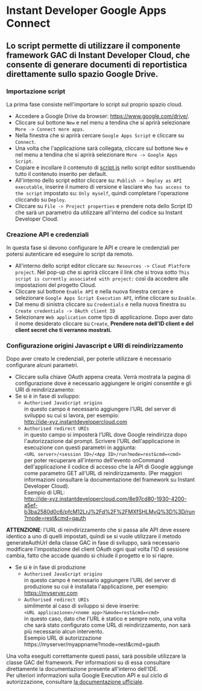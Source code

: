 Instant Developer Google Apps Connect
================================


Lo script permette di utilizzare il componente framework GAC di Instant Developer Cloud, che consente di generare documenti di reportistica direttamente sullo spazio Google Drive.
----------------
### Importazione script
La prima fase consiste nell'importare lo script sul proprio spazio cloud.
* Accedere a Google Drive da browser:
  https://www.google.com/drive/.
* Cliccare sul bottone `New` e nel menu a tendina che si aprirà selezionare `More -> Connect more apps`.
* Nella finestra che si aprirà cercare `Google Apps Script` e cliccare su `Connect`.
* Una volta che l'applicazione sarà collegata, cliccare sul bottone `New` e nel menu a tendina che si aprirà selezionare `More -> Google Apps Script`.
* Copiare e incollare il contenuto di [script.js](https://github.com/progamma/inde-gac/blob/master/script.js) nello script editor sostituendo tutto il contenuto inserito per default.
* All'interno dello script editor cliccare su: `Publish -> Deploy as API executable`, inserire il numero di versione e lasciare `Who has access to the script` impostato su: `Only myself`, quindi completare l'operazione cliccando su `Deploy`.
* Cliccare su `File -> Project properties` e prendere nota dello Script ID che sarà un parametro da utilizzare all'interno del codice su Instant Developer Cloud.

### Creazione API e credenziali
In questa fase si devono configurare le API e creare le credenziali per potersi autenticare ed eseguire lo script da remoto.
* All'interno dello script editor cliccare su: `Resources -> Cloud Platform project`. Nel pop-up che si aprirà cliccare il link che si trova sotto `This script is currently associated with project:` così da accedere alle impostazioni del progetto Cloud.
* Cliccare sul bottone `Enable API` e nella nuova finestra cercare e selezionare `Google Apps Script Execution API`, infine cliccare su `Enable`.
* Dal menu di sinistra cliccare su `Credentials` e nella nuova finestra su `Create credentials -> OAuth client ID`
* Selezionare `Web application` come tipo di applicazione. Dopo aver dato il nome desiderato cliccare su `Create`, **Prendere nota dell'ID client e del client secret che ti verranno mostrati.**

### Configurazione origini Javascript e URI di reindirizzamento 
Dopo aver creato le credenziali, per poterle utilizzare è necessario configurare alcuni parametri.
* Cliccare sulla chiave OAuth appena creata. Verrà mostrata la pagina di configurazione dove è necessario aggiungere le origini consentite e gli URI di reindirizzamento: 
* Se si è in fase di sviluppo:
  * `Authorised JavaScript origins`         
  in questo campo è necessario aggiungere l'URL del server di sviluppo su cui si lavora, per esempio:  
  http://ide-xyz.instantdevelopercloud.com
  * `Authorised redirect URIs`   
  in questo campo si imposterà l'URL dove Google reindirizza dopo l'autorizzazione dal prompt. Scrivere l'URL dell'applicazione in esecuzione con questi parametri in aggiunta:   
  `<URL server>/<session ID>/<App ID>/run?mode=rest&cmd=<cmd>`    
   per poter recuperare all'interno dell'evento onCommand dell'applicazione il codice di accesso che la API di Google aggiunge come parametro GET all'URL di reindirizzamento. (Per maggiori informazioni consultare la documentazione del framework su Instant Developer Cloud).   
  Esempio di URL:  
  http://ide-xyz.instantdevelopercloud.com/8e97cd80-1930-4200-a5ef-b3ba2580d0c6/pfcM12LrJ%2Fd%2F%2FMXfSHLMvQ%3D%3D/run?mode=rest&cmd=gauth
  
**ATTENZIONE**: l'URL di reindirizzamento che si passa alle API deve essere identico a uno di quelli impostati, quindi se si vuole utilizzare il metodo generateAuthUrl della classe GAC in fase di sviluppo, sarà necessario modificare l'impostazione del  client OAuth ogni qual volta l'ID di sessione cambia, fatto che accade quando si chiude il progetto e lo si riapre.

* Se si è in fase di produzione
  * `Authorised JavaScript origins`      
  in questo campo è necessario aggiungere l'URL del server di produzione su cui è installata l'applicazione, per esempio:
  https://myserver.com
  * `Authorised redirect URIs`   
  similmente al caso di sviluppo si deve inserire:  
  `<URL applicazione>/<nome app>?&mode=rest&cmd=<cmd>`   
  in questo caso, dato che l'URL è statico e sempre noto, una volta che sarà stato configurato come URL di reindirizzamento, non sarà più necessario alcun intervento.  
  Esempio URL di autorizzazione  
  https://myserver/myappname?mode=rest&cmd=gauth

Una volta eseguiti correttamente questi passi, sarà possibile utilizzare la classe GAC del framework. Per informazioni su di essa consultare direttamente la documentazione presente all'interno dell'IDE.   
Per ulteriori informazioni sulla Google Execution API  e sul ciclo di autorizzazione, consultare [la documentazione ufficiale](https://developers.google.com/apps-script/guides/rest/api).
